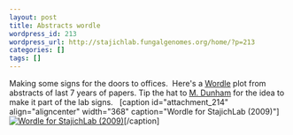 ```yaml
---
layout: post
title: Abstracts wordle
wordpress_id: 213
wordpress_url: http://stajichlab.fungalgenomes.org/home/?p=213
categories: []
tags: []
---
```

Making some signs for the doors to offices.  Here's a [Wordle](http://www.wordle.net) plot from abstracts of last 7 years of papers. Tip the hat to [M. Dunham](http://dunham.gs.washington.edu/) for the idea to make it part of the lab signs.
 
[caption id="attachment_214" align="aligncenter" width="368" caption="Wordle for StajichLab (2009)"][![Wordle for StajichLab (2009)](http://stajichlab.fungalgenomes.org/home/wp-content/uploads/2009/09/stajich_wordle6-1024x618.png "stajich_wordle6")](http://stajichlab.fungalgenomes.org/home/wp-content/uploads/2009/09/stajich_wordle6.png)[/caption]
 

 
